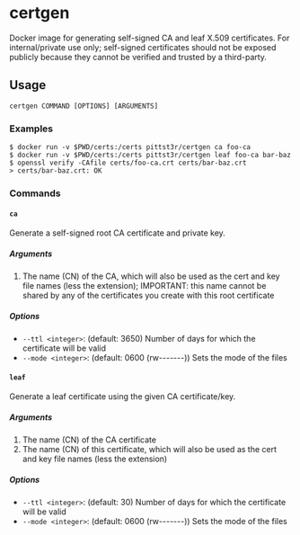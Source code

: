 # certgen

Docker image for generating self-signed CA and leaf X.509 certificates. For
internal/private use only; self-signed certificates should not be exposed
publicly because they cannot be verified and trusted by a third-party.

## Usage

```shell
certgen COMMAND [OPTIONS] [ARGUMENTS]
```

### Examples

```shell
$ docker run -v $PWD/certs:/certs pittst3r/certgen ca foo-ca
$ docker run -v $PWD/certs:/certs pittst3r/certgen leaf foo-ca bar-baz
$ openssl verify -CAfile certs/foo-ca.crt certs/bar-baz.crt
> certs/bar-baz.crt: OK
```

### Commands

#### `ca`

Generate a self-signed root CA certificate and private key.

##### Arguments

1. The name (CN) of the CA, which will also be used as the cert and key file
   names (less the extension); IMPORTANT: this name cannot be shared by any of
   the certificates you create with this root certificate

##### Options

- `--ttl <integer>`: (default: 3650) Number of days for which the certificate
  will be valid
- `--mode <integer>`: (default: 0600 (rw-------)) Sets the mode of the files

#### `leaf`

Generate a leaf certificate using the given CA certificate/key.

##### Arguments

1. The name (CN) of the CA certificate
2. The name (CN) of this certificate, which will also be used as the cert and
   key file names (less the extension)

##### Options

- `--ttl <integer>`: (default: 30) Number of days for which the certificate
  will be valid
- `--mode <integer>`: (default: 0600 (rw-------)) Sets the mode of the files

